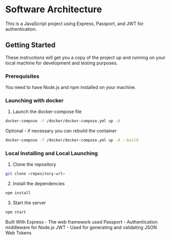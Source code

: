 # Software Architecture

This is a JavaScript project using Express, Passport, and JWT for authentication.

## Getting Started

These instructions will get you a copy of the project up and running on your local machine for development and testing purposes.

### Prerequisites

You need to have Node.js and npm installed on your machine.

### Launching with docker

1. Launch the docker-compose file
```sh
docker-compose -f /docker/docker-compose.yml up -d
```

Optional - if necessary you can rebuild the container
```sh
docker-compose -f /docker/docker-compose.yml up -d --build
```


### Local Installing and Local Launching 

1. Clone the repository

```sh
git clone <repository-url>
```

2. Install the dependencies

```sh
npm install
```

3. Start the server

```sh
npm start
```

Built With
Express - The web framework used
Passport - Authentication middleware for Node.js
JWT - Used for generating and validating JSON Web Tokens
